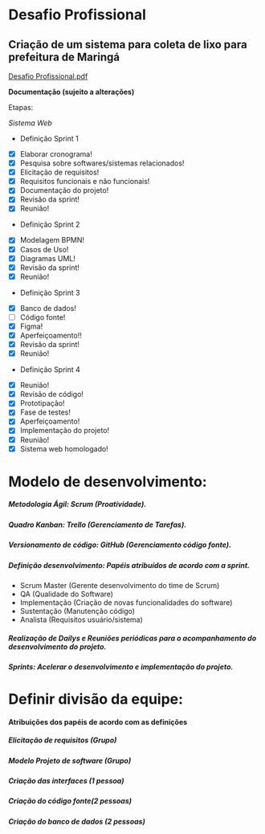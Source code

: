 # Desafio Profissional 
## Criação de um sistema para coleta de lixo para prefeitura de Maringá
[Desafio Profissional.pdf](https://github.com/Berkhz/desafio_Reciclagem/files/10832210/Desafio.Profissional.pdf)

**Documentação (sujeito a alterações)**

Etapas:

*Sistema Web*

- Definição Sprint 1
- [x] Elaborar cronograma!
- [x] Pesquisa sobre softwares/sistemas relacionados!
- [x] Elicitação de requisitos!
- [x] Requisitos funcionais e não funcionais!
- [x] Documentação do projeto!
- [x] Revisão da sprint!
- [x] Reunião!
  
- Definição Sprint 2
- [x] Modelagem BPMN!
- [x] Casos de Uso!
- [x] Diagramas UML!
- [x] Revisão da sprint!
- [x] Reunião!

- Definição Sprint 3
- [x] Banco de dados!
- [ ] Código fonte!
- [x] Figma!
- [x] Aperfeiçoamento!!
- [x] Revisão da sprint!
- [x] Reunião!

- Definição Sprint 4
- [x] Reunião!
- [x] Revisão de código!
- [x] Prototipação!
- [x] Fase de testes!
- [x] Aperfeiçoamento!
- [x] Implementação do projeto!
- [x] Reunião!
- [x] Sistema web homologado!

# Modelo de desenvolvimento:

##### Metodologia Ágil: Scrum (Proatividade).
##### Quadro Kanban: Trello (Gerenciamento de Tarefas).
##### Versionamento de código: GitHub (Gerenciamento código fonte).
##### Definição desenvolvimento: Papéis atribuídos de acordo com a sprint.
- Scrum Master (Gerente desenvolvimento do time de Scrum)
- QA (Qualidade do Software)
- Implementação (Criação de novas funcionalidades do software)
- Sustentação (Manutenção código)
- Analista (Requisitos usuário/sistema)
##### Realização de Dailys e Reuniões periódicas para o acompanhamento do desenvolvimento do projeto.
##### Sprints: Acelerar o desenvolvimento e implementação do projeto.

# Definir divisão da equipe:

#### Atribuições dos papéis de acordo com as definições

##### Elicitação de requisitos (Grupo)
##### Modelo Projeto de software (Grupo)
##### Criação das interfaces (1 pessoa)
##### Criação do código fonte(2 pessoas)
##### Criação do banco de dados (2 pessoas)
